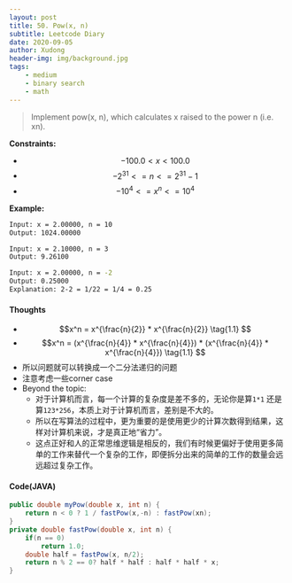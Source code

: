 ```yaml
---
layout: post
title: 50. Pow(x, n)
subtitle: Leetcode Diary
date: 2020-09-05
author: Xudong
header-img: img/background.jpg
tags: 
    - medium
    - binary search
    - math
---
```


>Implement pow(x, n), which calculates x raised to the power n (i.e. xn).

**Constraints:**
-  $$-100.0 < x < 100.0 $$
-  $$-2^{31} <= n <= 2^{31}-1 $$
-  $$-10^4 <= x^n <= 10^4$$


**Example:**

```bash
Input: x = 2.00000, n = 10
Output: 1024.00000

Input: x = 2.10000, n = 3
Output: 9.26100

Input: x = 2.00000, n = -2
Output: 0.25000
Explanation: 2-2 = 1/22 = 1/4 = 0.25
```


#### Thoughts

- $$x^n = x^{\frac{n}{2}} * x^{\frac{n}{2}} \tag{1.1} $$
- $$x^n = (x^{\frac{n}{4}} * x^{\frac{n}{4}}) * (x^{\frac{n}{4}} * x^{\frac{n}{4}}) \tag{1.1} $$
- 所以问题就可以转换成一个二分法递归的问题
- 注意考虑一些corner case
- Beyond the topic:
    - 对于计算机而言，每一个计算的复杂度是差不多的，无论你是算`1*1` 还是算`123*256`，本质上对于计算机而言，差别是不大的。
    - 所以在写算法的过程中，更为重要的是使用更少的计算次数得到结果，这样对计算机来说，才是真正地“省力”。
    - 这点正好和人的正常思维逻辑是相反的，我们有时候更偏好于使用更多简单的工作来替代一个复杂的工作，即便拆分出来的简单的工作的数量会远远超过复杂工作。

#### Code(JAVA)

```java
public double myPow(double x, int n) {
    return n < 0 ? 1 / fastPow(x,-n) : fastPow(xn);
}
private double fastPow(double x, int n) {
    if(n == 0)
        return 1.0;
    double half = fastPow(x, n/2);
    return n % 2 == 0? half * half : half * half * x;
}
```


<script type="text/javascript" src="https://xudongliuharold.github.io/js/latex-math.js?config=default"></script>
